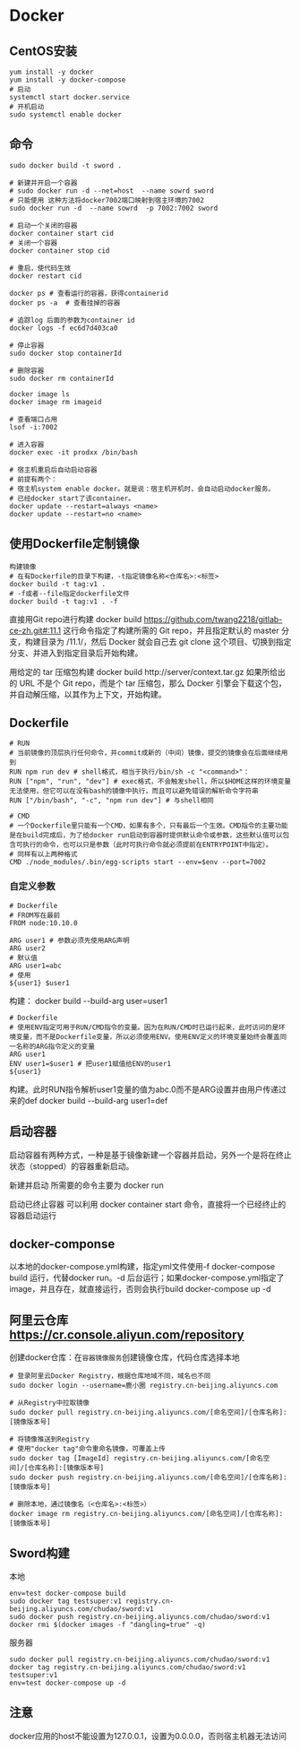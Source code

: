 # Docker
## CentOS安装

```
yum install -y docker
yum install -y docker-compose
# 启动
systemctl start docker.service
# 开机启动
sudo systemctl enable docker
```

## 命令

```
sudo docker build -t sword .

# 新建并开启一个容器
# sudo docker run -d --net=host  --name sowrd sword
# 只能使用 这种方法将docker7002端口映射到宿主环境的7002
sudo docker run -d  --name sowrd  -p 7002:7002 sword

# 启动一个关闭的容器
docker container start cid
# 关闭一个容器
docker container stop cid

# 重启，使代码生效
docker restart cid

docker ps # 查看运行的容器，获得containerid
docker ps -a  # 查看挂掉的容器

# 追踪log 后面的参数为container id
docker logs -f ec6d7d403ca0

# 停止容器
sudo docker stop containerId

# 删除容器
sudo docker rm containerId

docker image ls
docker image rm imageid

# 查看端口占用
lsof -i:7002

# 进入容器
docker exec -it prodxx /bin/bash

# 宿主机重启后自动启动容器
# 前提有两个：
# 宿主机system enable docker。就是说：宿主机开机时，会自动启动docker服务。
# 已经docker start了该container。
docker update --restart=always <name>
docker update --restart=no <name>
```

## 使用Dockerfile定制镜像

```
构建镜像
# 在有Dockerfile的目录下构建，-t指定镜像名称<仓库名>:<标签>
docker build -t tag:v1 .
# -f或者--file指定dockerfile文件 
docker build -t tag:v1 . -f
```

直接用Git repo进行构建
docker build https://github.com/twang2218/gitlab-ce-zh.git#:11.1
这行命令指定了构建所需的 Git repo，并且指定默认的 master 分支，构建目录为 /11.1/，然后 Docker 就会自己去 git clone 这个项目、切换到指定分支、并进入到指定目录后开始构建。

用给定的 tar 压缩包构建
docker build http://server/context.tar.gz
如果所给出的 URL 不是个 Git repo，而是个 tar 压缩包，那么 Docker 引擎会下载这个包，并自动解压缩，以其作为上下文，开始构建。

## Dockerfile

```shell
# RUN
# 当前镜像的顶层执行任何命令，并commit成新的（中间）镜像，提交的镜像会在后面继续用到
RUN npm run dev # shell格式，相当于执行/bin/sh -c "<command>"：
RUN ["npm", "run", "dev"] # exec格式，不会触发shell，所以$HOME这样的环境变量无法使用，但它可以在没有bash的镜像中执行，而且可以避免错误的解析命令字符串
RUN ["/bin/bash", "-c", "npm run dev"] # 与shell相同

# CMD
# 一个Dockerfile里只能有一个CMD，如果有多个，只有最后一个生效。CMD指令的主要功能是在build完成后，为了给docker run启动到容器时提供默认命令或参数，这些默认值可以包含可执行的命令，也可以只是参数（此时可执行命令就必须提前在ENTRYPOINT中指定）。
# 同样有以上两种格式
CMD ./node_modules/.bin/egg-scripts start --env=$env --port=7002

```

### 自定义参数
```
# Dockerfile
# FROM写在最前
FROM node:10.10.0

ARG user1 # 参数必须先使用ARG声明
ARG user2
# 默认值
ARG user1=abc
# 使用
${user1} $user1
```
构建：
docker build --build-arg user=user1

```
# Dockerfile
# 使用ENV指定可用于RUN/CMD指令的变量。因为在RUN/CMD时已运行起来，此时访问的是环境变量，而不是Dockerfile变量，所以必须使用ENV。使用ENV定义的环境变量始终会覆盖同一名称的ARG指令定义的变量
ARG user1
ENV user1=$user1 # 把user1赋值给ENV的user1
${user1}
```

构建。此时RUN指令解析user1变量的值为abc.0而不是ARG设置并由用户传递过来的def
docker build --build-arg user1=def 

## 启动容器
启动容器有两种方式，一种是基于镜像新建一个容器并启动，另外一个是将在终止状态（stopped）的容器重新启动。

新建并启动
所需要的命令主要为 docker run

启动已终止容器
可以利用 docker container start 命令，直接将一个已经终止的容器启动运行

## docker-componse
以本地的docker-compose.yml构建，指定yml文件使用-f
docker-compose  build
运行，代替docker run。-d 后台运行；如果docker-compose.yml指定了image，并且存在，就直接运行，否则会执行build
docker-compose up -d

## 阿里云仓库 https://cr.console.aliyun.com/repository
创建docker仓库：在`容器镜像服务`创建镜像仓库，代码仓库选择本地

```shell
# 登录阿里云Docker Registry，根据仓库地域不同，域名也不同
sudo docker login --username=鹿小圈 registry.cn-beijing.aliyuncs.com

# 从Registry中拉取镜像
sudo docker pull registry.cn-beijing.aliyuncs.com/[命名空间]/[仓库名称]:[镜像版本号]

# 将镜像推送到Registry
# 使用"docker tag"命令重命名镜像，可覆盖上传
sudo docker tag [ImageId] registry.cn-beijing.aliyuncs.com/[命名空间]/[仓库名称]:[镜像版本号]
sudo docker push registry.cn-beijing.aliyuncs.com/[命名空间]/[仓库名称]:[镜像版本号]

# 删除本地，通过镜像名（<仓库名>:<标签>）
docker image rm registry.cn-beijing.aliyuncs.com/[命名空间]/[仓库名称]:[镜像版本号]
```

## Sword构建
本地
```
env=test docker-compose build
sudo docker tag testsuper:v1 registry.cn-beijing.aliyuncs.com/chudao/sword:v1
sudo docker push registry.cn-beijing.aliyuncs.com/chudao/sword:v1
docker rmi $(docker images -f "dangling=true" -q)
```

服务器
```
sudo docker pull registry.cn-beijing.aliyuncs.com/chudao/sword:v1
docker tag registry.cn-beijing.aliyuncs.com/chudao/sword:v1 testsuper:v1
env=test docker-compose up -d
```

## 注意
docker应用的host不能设置为127.0.0.1，设置为0.0.0.0，否则宿主机器无法访问